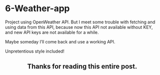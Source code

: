 # 6-Weather-app

Project using OpenWeather API. 
 But I meet some trouble with fetching and using data from this API, because now this API not available without KEY, and new API keys are not available for a while.


Maybe someday I’ll come back and use a working API.


Unpretentious style included!

<h2 align="center">Thanks for reading this entire post.<h2>

